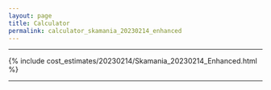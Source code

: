 ```yaml
---
layout: page
title: Calculator
permalink: calculator_skamania_20230214_enhanced
---
```


___

{% include cost_estimates/20230214/Skamania_20230214_Enhanced.html %}

___


